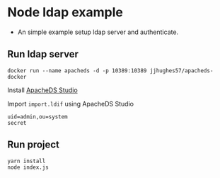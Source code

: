 Node ldap example
===
* An simple example setup ldap server and authenticate.


Run ldap server
---
```
docker run --name apacheds -d -p 10389:10389 jjhughes57/apacheds-docker
```

Install [ApacheDS Studio](http://directory.apache.org/studio/) 

Import `import.ldif` using ApacheDS Studio
```
uid=admin,ou=system
secret
```

Run project
---
```
yarn install
node index.js
```


